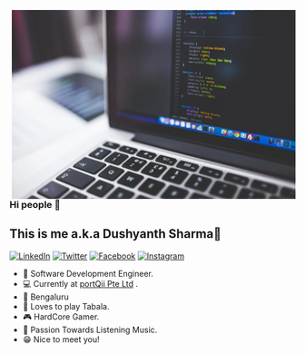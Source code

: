 <p align="center">
<img src="https://github.com/dushyntSharma/dushyntSharma/blob/master/header.webp" width="500" alt="iComics on an iPhone XS Max" align="right" />
</p>

### Hi people 👋
## This is me a.k.a Dushyanth Sharma🤔

<p align="left">
<a href="https://www.linkedin.com/in/shreevatsa-ms-03971616b/">
<img src="https://img.shields.io/badge/-LinkedIn-%233781da" alt="LinkedIn"/></a> 
<a href="https://twitter.com/dushynt_sharma">
<img src="https://img.shields.io/badge/-Twitter-%231DA1F2" alt="Twitter" /></a> 
<a href="https://www.facebook.com/dushyntSharma07/">
<img src="https://img.shields.io/badge/-Facebook-blue" alt="Facebook" /></a> 
<a href="https://www.instagram.com/dushynt_sharma">
<img src="https://img.shields.io/badge/-Instagram-%23eb13a5" alt="Instagram" /></a> 

</p>

* 📱 Software Development Engineer.
* 💻 Currently at [portQii Pte Ltd](https://www.portqii.com/) .
* 🎪 Bengaluru
* 🥁 Loves to play Tabala.
* 🎮 HardCore Gamer.
* 🎤 Passion Towards Listening Music.
* 😁 Nice to meet you!

